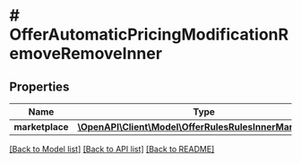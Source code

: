 # # OfferAutomaticPricingModificationRemoveRemoveInner

## Properties

Name | Type | Description | Notes
------------ | ------------- | ------------- | -------------
**marketplace** | [**\OpenAPI\Client\Model\OfferRulesRulesInnerMarketplace**](OfferRulesRulesInnerMarketplace.md) |  |

[[Back to Model list]](../../README.md#models) [[Back to API list]](../../README.md#endpoints) [[Back to README]](../../README.md)

